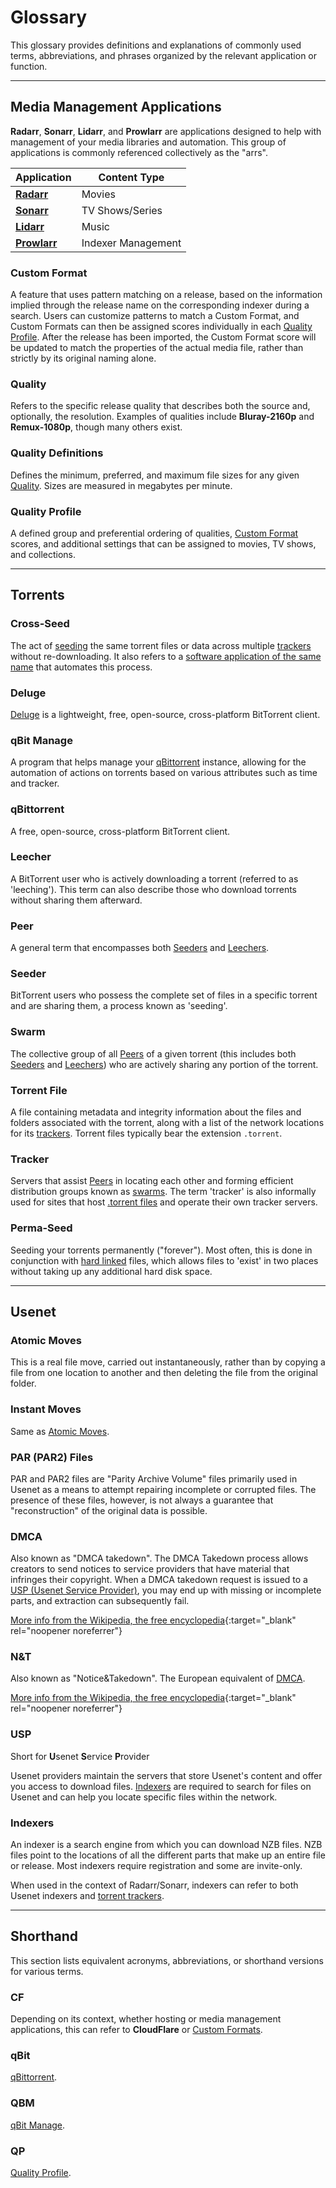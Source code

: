 # Glossary

This glossary provides definitions and explanations of commonly used terms, abbreviations, and phrases organized by the relevant application or function.

---

## Media Management Applications

**Radarr**, **Sonarr**, **Lidarr**, and **Prowlarr** are applications designed to help with management of your media libraries and automation. This group of applications is commonly referenced collectively as the "arrs".

| Application                          | Content Type       |
| ------------------------------------ | ------------------ |
| [**Radarr**](../Radarr/index.md)     | Movies             |
| [**Sonarr**](../Sonarr/index.md)     | TV Shows/Series    |
| [**Lidarr**](../Lidarr/index.md)     | Music              |
| [**Prowlarr**](../Prowlarr/index.md) | Indexer Management |

### Custom Format

A feature that uses pattern matching on a release, based on the information implied through the release name on the corresponding indexer during a search. Users can customize patterns to match a Custom Format, and Custom Formats can then be assigned scores individually in each [Quality Profile](#quality-profile). After the release has been imported, the Custom Format score will be updated to match the properties of the actual media file, rather than strictly by its original naming alone.

### Quality

Refers to the specific release quality that describes both the source and, optionally, the resolution. Examples of qualities include **Bluray-2160p** and **Remux-1080p**, though many others exist.

### Quality Definitions

Defines the minimum, preferred, and maximum file sizes for any given [Quality](#quality). Sizes are measured in megabytes per minute.

### Quality Profile

A defined group and preferential ordering of qualities, [Custom Format](#custom-format) scores, and additional settings that can be assigned to movies, TV shows, and collections.

---

## Torrents

### Cross-Seed

The act of [seeding](#seeder) the same torrent files or data across multiple [trackers](#tracker) without re-downloading. It also refers to a [software application of the same name](https://www.cross-seed.org) that automates this process.

### Deluge

[Deluge](https://deluge-torrent.org/) is a lightweight, free, open-source, cross-platform BitTorrent client.

### qBit Manage

A program that helps manage your [qBittorrent](#qbittorrent) instance, allowing for the automation of actions on torrents based on various attributes such as time and tracker.

### qBittorrent

A free, open-source, cross-platform BitTorrent client.

### Leecher

A BitTorrent user who is actively downloading a torrent (referred to as 'leeching'). This term can also describe those who download torrents without sharing them afterward.

### Peer

A general term that encompasses both [Seeders](#seeder) and [Leechers](#leecher).

### Seeder

BitTorrent users who possess the complete set of files in a specific torrent and are sharing them, a process known as 'seeding'.

### Swarm

The collective group of all [Peers](#peer) of a given torrent (this includes both [Seeders](#seeder) and [Leechers](#leecher)) who are actively sharing any portion of the torrent.

### Torrent File

A file containing metadata and integrity information about the files and folders associated with the torrent, along with a list of the network locations for its [trackers](#tracker). Torrent files typically bear the extension `.torrent`.

### Tracker

Servers that assist [Peers](#peer) in locating each other and forming efficient distribution groups known as [swarms](#swarm). The term 'tracker' is also informally used for sites that host [.torrent files](#torrent-file) and operate their own tracker servers.

### Perma-Seed

Seeding your torrents permanently ("forever"). Most often, this is done in conjunction with [hard linked](/Hardlinks/Hardlinks-and-Instant-Moves/) files, which allows files to 'exist' in two places without taking up any additional hard disk space.

---

## Usenet

### Atomic Moves

This is a real file move, carried out instantaneously, rather than by copying a file from one location to another and then deleting the file from the original folder.

### Instant Moves

Same as [Atomic Moves](#atomic-moves).

### PAR (PAR2) Files

PAR and PAR2 files are "Parity Archive Volume" files primarily used in Usenet as a means to attempt repairing incomplete or corrupted files. The presence of these files, however, is not always a guarantee that "reconstruction" of the original data is possible.

### DMCA

Also known as "DMCA takedown". The DMCA Takedown process allows creators to send notices to service providers that have material that infringes their copyright.
When a DMCA takedown request is issued to a [USP (Usenet Service Provider)](#usp), you may end up with missing or incomplete parts, and extraction can subsequently fail.

[More info from the Wikipedia, the free encyclopedia](https://en.wikipedia.org/wiki/Digital_Millennium_Copyright_Act){:target="\_blank" rel="noopener noreferrer"}

### N&T

Also known as "Notice&Takedown". The European equivalent of [DMCA](#dmca).

[More info from the Wikipedia, the free encyclopedia](https://en.wikipedia.org/wiki/Notice_and_take_down){:target="\_blank" rel="noopener noreferrer"}

### USP

Short for **U**senet **S**ervice **P**rovider

Usenet providers maintain the servers that store Usenet's content and offer you access to download files. [Indexers](#indexers) are required to search for files on Usenet and can help you locate specific files within the network.

### Indexers

An indexer is a search engine from which you can download NZB files. NZB files point to the locations of all the different parts that make up an entire file or release. Most indexers require registration and some are invite-only.

When used in the context of Radarr/Sonarr, indexers can refer to both Usenet indexers and [torrent trackers](#tracker).

---

## Shorthand

This section lists equivalent acronyms, abbreviations, or shorthand versions for various terms.

### CF

Depending on its context, whether hosting or media management applications, this can refer to **CloudFlare** or [Custom Formats](#custom-format).

### qBit

[qBittorrent](#qbittorrent).

### QBM

[qBit Manage](#qbit-manage).

### QP

[Quality Profile](#quality-profile).
